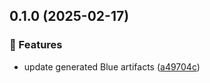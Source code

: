 ## 0.1.0 (2025-02-17)

### 🚀 Features

- update generated Blue artifacts ([a49704c](https://github.com/bluecontract/blue-repository-js/commit/a49704c))